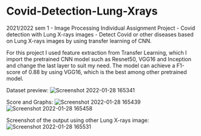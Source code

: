 # Covid-Detection-Lung-Xrays
2021/2022 sem 1 - Image Processing Individual Assignment Project - Covid detection with Lung X-rays images - Detect Covid or other diseases based on Lung X-rays images by using transfer learning of CNN.


For this project I used feature extraction from Transfer Learning, which I import the pretrained CNN model such as Resnet50, VGG16 and Inception and change the last layer to suit my need. The model can achieve a F1-score of 0.88 by using VGG16, which is the best among other pretrained model.


Dataset preview:
![Screenshot 2022-01-28 165341](https://user-images.githubusercontent.com/65883921/151517813-8dad491c-112a-4b2c-9134-2b8f56cc448a.png)

Score and Graphs:
![Screenshot 2022-01-28 165439](https://user-images.githubusercontent.com/65883921/151517822-55078832-a55e-4b50-a66a-1cb62eb1b481.png)
![Screenshot 2022-01-28 165458](https://user-images.githubusercontent.com/65883921/151517826-62e8d40c-34eb-426a-a082-e820de26df88.png)

Screenshot of the output using other Lung X-rays image:
![Screenshot 2022-01-28 165531](https://user-images.githubusercontent.com/65883921/151517827-172228b6-ce95-49e5-bdc1-efbb823affcf.png)

